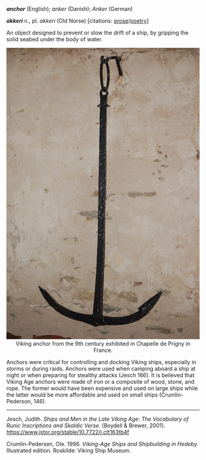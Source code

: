 **_anchor_** (English); _anker_ (Danish); _Anker_ (German)

_**akkeri**_ n., pl. _akkeri_ (Old Norse) [citations: [prose](https://onp.ku.dk/onp/onp.php?o1281)/[poetry](https://lexiconpoeticum.org/m.php?p=lemma&i=2907)]  

An object designed to prevent or slow the drift of a ship, by gripping the solid seabed under the body of water.  

<div align="center">
  
  ![anchor from Prigny Chapel](../images/Anchor_Prigny.png)  
  Viking anchor from the 9th century exhibited in Chapelle de Prigny in France.

</div>
Anchors were critical for controlling and docking Viking ships, especially in storms or during raids. Anchors were used when camping aboard a ship at night or when preparing for stealthy attacks (Jesch 166). It is believed that Viking Age anchors were made of iron or a composite of wood, stone, and rope. The former would have been expensive and used on large ships while the latter would be more affordable and used on small ships (Crumlin-Pederson, 146). 

---

  Jesch, Judith. _Ships and Men in the Late Viking Age: The Vocabulary of Runic Inscriptions and Skaldic Verse._ (Boydell & Brewer, 2001). https://www.jstor.org/stable/10.7722/j.ctt163tb4f


  Crumlin-Pedersen, Ole. 1996. _Viking-Age Ships and Shipbuilding in Hedeby._ Illustrated edition. Roskilde: Viking Ship Museum.
